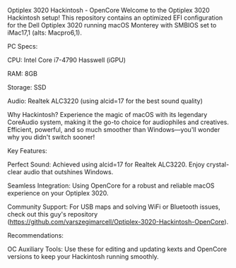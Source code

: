 Optiplex 3020 Hackintosh - OpenCore
Welcome to the Optiplex 3020 Hackintosh setup! This repository contains an optimized EFI configuration for the Dell Optiplex 3020 running macOS Monterey with SMBIOS set to iMac17,1 (alts: Macpro6,1).

PC Specs:

CPU: Intel Core i7-4790 Hasswell (iGPU)

RAM: 8GB

Storage: SSD

Audio: Realtek ALC3220 (using alcid=17 for the best sound quality)

Why Hackintosh? Experience the magic of macOS with its legendary CoreAudio system, making it the go-to choice for audiophiles and creatives. Efficient, powerful, and so much smoother than Windows—you'll wonder why you didn't switch sooner!

Key Features:

Perfect Sound: Achieved using alcid=17 for Realtek ALC3220. Enjoy crystal-clear audio that outshines Windows.

Seamless Integration: Using OpenCore for a robust and reliable macOS experience on your Optiplex 3020.

Community Support: For USB maps and solving WiFi or Bluetooth issues, check out this guy's repository (https://github.com/varszegimarcell/Optiplex-3020-Hackintosh-OpenCore).

Recommendations:

OC Auxiliary Tools: Use these for editing and updating kexts and OpenCore versions to keep your Hackintosh running smoothly.
